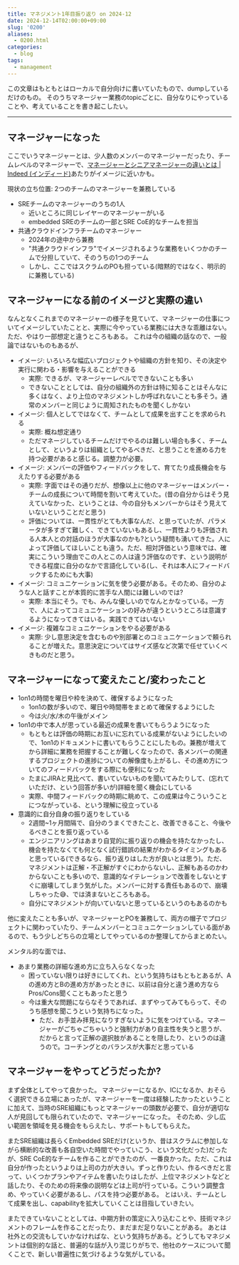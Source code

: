 ```yaml
---
title: マネジメント1年目振り返り on 2024-12
date: 2024-12-14T02:00:00+09:00
slug: '0200'
aliases:
  - 0200.html
categories:
  - blog
tags:
  - management
---
```




この文章はもともとはローカルで自分向けに書いていたもので、dumpしているだけのもの。
そのうちマネージャー業務のtopicごとに、自分なりにやっていることや、考えていることを書き起こしたい。

---

## マネージャーになった

ここでいうマネージャーとは、少人数のメンバーのマネージャーだったり、チームレベルのマネージャーで、[マネージャーとシニアマネージャーの違いとは \| Indeed (インディード)](https://jp.indeed.com/career-advice/career-development/manager-vs-senior-manager)あたりがイメージに近いかも。

現状の立ち位置: 2つのチームのマネージャーを兼務している
- SREチームのマネージャーのうちの1人
	- 近いところに同じレイヤーのマネージャーがいる
    - embedded SREのチームの一部とSRE CoE的なチームを担当
- 共通クラウドインフラチームのマネージャー
	- 2024年の途中から兼務
    - "共通クラウドインフラ"でイメージされるような業務をいくつかのチームで分担していて、そのうちの1つのチーム
	- しかし、ここではスクラムのPOも担っている(暗黙的ではなく、明示的に兼務している)

## マネージャーになる前のイメージと実際の違い

なんとなくこれまでのマネージャーの様子を見ていて、マネージャーの仕事についてイメージしていたことと、実際に今やっている業務には大きな乖離はない。ただ、やはり一部想定と違うところもある。
これは今の組織の話なので、一般論ではないものもあるが、
- イメージ: いろいろな幅広いプロジェクトや組織の方針を知り、その決定や実行に関わる・影響を与えることができる
	- 実際: できるが、マネージャーレベルでできないことも多い
	- できないこととしては、自分の組織外の方針は特に知ることはそんなに多くはなく、より上位のマネジメントしか呼ばれないことも多そう。通常のメンバーと同じように周知されたものを聞くしかない
- イメージ: 個人としてではなくて、チームとして成果を出すことを求められる
	- 実際: 概ね想定通り
    - ただマネージしているチームだけでやるのは難しい場合も多く、チームとして、というよりは組織としてやるべきだ、と思うことを進める力を持つ必要があると感じる。調整力が必要。
- イメージ: メンバーの評価やフィードバックをして、育てたり成長機会を与えたりする必要がある
	- 実際: 字面ではその通りだが、想像以上に他のマネージャーはメンバー・チームの成長について時間を割いて考えていた。(昔の自分からはそう見えていなかった、ということは、今の自分もメンバーからはそう見えていないということだと思う)
	- 評価については、一貫性がとても大事なんだ、と思っていたが、パラメータが多すぎて難しく、できていないもあるし、一貫性よりも評価される人本人との対話のほうが大事なのかも?という疑問も湧いてきた。人によって評価してほしいことも違う。ただ、相対評価という意味では、確実にこういう理由でこの人とこの人は違う評価なのです、という説明ができる程度に自分のなかで言語化している(し、それは本人にフィードバックするためにも大事)
- イメージ: コミュニケーションに気を使う必要がある。そのため、自分のような人と話すことが本質的に苦手な人間には難しいのでは?
	- 実際: 本当にそう。でも、みんな優しいのでなんとかなっている。一方で、人によってコミュニケーションの好みが違うというところは意識するようになってきてはいる。実践できてはいない
- イメージ: 複雑なコミュニケーションをやる必要がある
	- 実際: 少し意思決定を含むものや別部署とのコミュニケーションで頼られることが増えた。意思決定についてはサイズ感など次第で任せていくべきものだと思う。

## マネージャーになって変えたこと/変わったこと

- 1on1の時間を曜日や枠を決めて、確保するようになった
  - 1on1の数が多いので、曜日や時間帯をまとめて確保するようにした
  - 今は火/水/木の午後がメイン
- 1on1の中で本人が思っている最近の成果を書いてもらうようになった
  - もともとは評価の時期にお互いに忘れている成果がないようにしたいので、1on1のドキュメントに書いてもらうことにしたもの。兼務が増えてから詳細に業務を把握することが難しくなったので、各メンバーの関連するプロジェクトの進捗についての解像度も上がるし、その進め方についてのフィードバックをする際にも便利になった
  - たまにJIRAと見比べて、書いていないものを聞いてみたりして、(忘れていただけ、という回答が多いが)詳細を聞く機会にしている
  - 実際、中間フィードバックの時期に眺めて、この成果は今こういうことにつながっている、という理解に役立っている
- 意識的に自分自身の振り返りをしている
  - 2週間~1ヶ月間隔で、自分のうまくできたこと、改善できること、今後やるべきことを振り返っている
  - エンジニアリングはあまり自覚的に振り返りの機会を持たなかったし、機会を持たなくても何となく試行錯誤の結果がわかるタイミングもあると思っている(できるなら、振り返りはした方が良いとは思う)。ただ、マネジメントは正解・不正解がすぐにわからないし、正解もあるのかわからないことも多いので、意識的なイテレーションで改善をしないとすぐに崩壊してしまう気がした。メンバーに対する責任もあるので、崩壊しちゃった😅、では済まないところもある。
  - 自分にマネジメントが向いていないと思っているというのもあるのかも

他に変えたことも多いが、マネージャーとPOを兼務して、両方の帽子でプロジェクトに関わっていたり、チームメンバーとコミュニケーションしている面があるので、もう少しどちらの立場としてやっているのか整理してからまとめたい。

メンタル的な面では、
- あまり業務の詳細な進め方に立ち入らなくなった
  - 困っていない限りは好きにしてくれ、という気持ちはもともとあるが、Aの進め方とBの進め方があったときに、以前は自分と違う進め方ならPros/Cons聞くこともあったと思う
  - 今は重大な問題にならなそうであれば、まずやってみてもらって、そのうち感想を聞こうという気持ちになった。
    - ただ、お手並み拝見になりすぎないように気をつけている。マネージャーがごちゃごちゃいうと強制力があり自主性を失うと思うが、だからと言って正解の選択肢があることを隠したり、というのは違うので。コーチングとのバランスが大事だと思っている

## マネージャーをやってどうだったか?

まず全体としてやって良かった。
マネージャーになるか、ICになるか、おそらく選択できる立場にあったが、マネージャーを一度は経験したかったということに加えて、当時のSRE組織にもっとマネージャーの頭数が必要で、自分が適切な人が見回しても限られていたので、マネージャーになった。
そのため、少し広い範囲を領域を見る機会をもらえたし、サポートもしてもらえた。

またSRE組織は長らくEmbedded SREだけ(というか、昔はスクラムに参加しながら横断的な改善も各自空いた時間でやっていこう、という文化だった)だったが、SRE CoE的なチームを作ることができたのが、一番良かった。ただ、これは自分が作ったというよりは上司の力が大きい。ずっと作りたい、作るべきだと言って、いくつかプランやアイテムを書いたりはしたが、上位マネジメントなどと話したり、そのための将来像の説明などは上司が行っている。こういう調整含め、やっていく必要があるし、パスを持つ必要がある。
とはいえ、チームとして成果を出し、capabilityを拡大していくことは目指していきたい。

またできていないこととしては、中期方針の策定に入り込むことや、技術マネジメントのフレームを作ることだったり、まだまだ足りないことがある。
あとは社外との交流もしていかなければな、という気持ちがある。どうしてもマネジメントは個別的な話と、普遍的な話が入り混じりがちで、他社のケースについて聞くことで、新しい普遍性に気づけるような気がしている。
